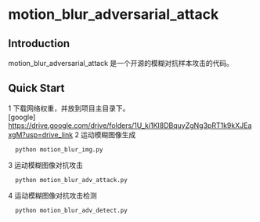 # motion_blur_adversarial_attack
## Introduction
motion_blur_adversarial_attack 是一个开源的模糊对抗样本攻击的代码。
## Quick Start
1 下载网络权重，并放到项目主目录下。  
[google] https://drive.google.com/drive/folders/1U_ki1KI8DBquyZgNg3pRT1k9kXJEaxgM?usp=drive_link
2 运动模糊图像生成
```
  python motion_blur_img.py
```
3 运动模糊图像对抗攻击
```
  python motion_blur_adv_attack.py
```
4 运动模糊图像对抗攻击检测
```
  python motion_blur_adv_detect.py
```
